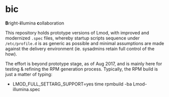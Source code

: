 # bic
<b>B</b>right-<b>i</b>llumina <b>c</b>ollaboration

This repository holds prototype versions of Lmod, with improved and modernized `.spec` files,
whereby startup scripts sequence under `/etc/profile.d` is as generic as possible and
minimal assumptions are made against the delivery environment (ie. sysadmins retain full control of the how).

The effort is beyond prototype stage, as of Aug 2017, and is mainly here for testing & refining the RPM generation process.
Typically, the RPM build is just a matter of typing:
* LMOD_FULL_SETTARG_SUPPORT=yes time rpmbuild -ba Lmod-illumina.spec
